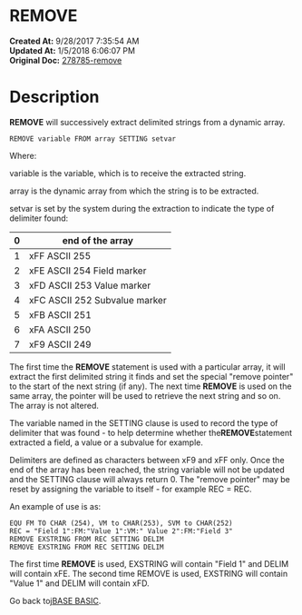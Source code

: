 # REMOVE

**Created At:** 9/28/2017 7:35:54 AM  
**Updated At:** 1/5/2018 6:06:07 PM  
**Original Doc:** [278785-remove](https://docs.jbase.com/36868-jbase-basic/278785-remove)  


# Description

**REMOVE** will successively extract delimited strings from a dynamic array.

```
REMOVE variable FROM array SETTING setvar
```

Where:

variable is the variable, which is to receive the extracted string.

array is the dynamic array from which the string is to be extracted.

setvar is set by the system during the extraction to indicate the type of delimiter found:


| 0<br> | end of the array<br> |
| --- | --- |
| 1<br> | xFF ASCII 255<br> |
| 2<br> | xFE ASCII 254 Field marker<br> |
| 3<br> | xFD ASCII 253 Value marker<br> |
| 4<br> | xFC ASCII 252 Subvalue marker<br> |
| 5<br> | xFB ASCII 251<br> |
| 6<br> | xFA ASCII 250<br> |
| 7<br> | xF9 ASCII 249<br> |




The first time the **REMOVE** statement is used with a particular array, it will extract the first delimited string it finds and set the special "remove pointer" to the start of the next string (if any). The next time **REMOVE** is used on the same array, the pointer will be used to retrieve the next string and so on. The array is not altered.

The variable named in the SETTING clause is used to record the type of delimiter that was found - to help determine whether the**REMOVE**statement extracted a field, a value or a subvalue for example.

Delimiters are defined as characters between xF9 and xFF only. Once the end of the array has been reached, the string variable will not be updated and the SETTING clause will always return 0. The "remove pointer" may be reset by assigning the variable to itself - for example REC = REC.

An example of use is as:

```
EQU FM TO CHAR (254), VM to CHAR(253), SVM to CHAR(252)
REC = "Field 1":FM:"Value 1":VM:" Value 2":FM:"Field 3"
REMOVE EXSTRING FROM REC SETTING DELIM
REMOVE EXSTRING FROM REC SETTING DELIM
```

The first time **REMOVE** is used, EXSTRING will contain "Field 1" and DELIM will contain xFE. The second time REMOVE is used, EXSTRING will contain "Value 1" and DELIM will contain xFD.



Go back to[jBASE BASIC](./../jbase-basic-programmers-reference-guide).
